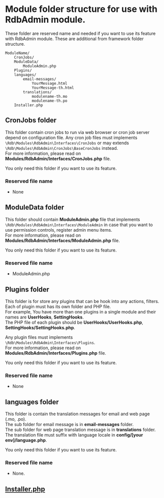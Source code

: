 # Module folder structure for use with RdbAdmin module.

These folder are reserved name and needed if you want to use its feature with RdbAdmin module. These are additional from framework folder structure.

```
ModuleName/
    CronJobs/
    ModuleData/
        ModuleAdmin.php
    Plugins/
    languages/
        email-messages/
            YourMessage.html
            YourMessage-th.html
        translations/
            modulename-th.mo
            modulename-th.po
	Installer.php
```

## CronJobs folder
This folder contain cron jobs to run via web browser or cron job server depend on configuration file. Any cron job files must implements `\Rdb\Modules\RdbAdmin\Interfaces\CronJobs` or may extends `\Rdb\Modules\RdbAdmin\CronJobs\BaseCronJobs` instead.<br>
For more information, please read on **Modules/RdbAdmin/Interfaces/CronJobs.php** file.

You only need this folder if you want to use its feature.

### Reserved file name
 * None

## ModuleData folder
This folder should contain **ModuleAdmin.php** file that implements `\Rdb\Modules\RdbAdmin\Interfaces\ModuleAdmin` in case that you want to use permission controls, register admin menu items.<br>
For more information, please read on **Modules/RdbAdmin/Interfaces/ModuleAdmin.php** file.

You only need this folder if you want to use its feature.

### Reserved file name
 * ModuleAdmin.php

## Plugins folder
This folder is for store any plugins that can be hook into any actions, filters. Each of plugin must has its own folder and PHP file.<br>
For example, You have more than one plugins in a single module and their names are **UserHooks**, **SettingHooks**.<br>
The PHP file of each plugin should be **UserHooks/UserHooks.php**, **SettingHooks/SettingHooks.php**.

Any plugin files must implements `\Rdb\Modules\RdbAdmin\Interfaces\Plugins`.<br>
For more information, please read on **Modules/RdbAdmin/Interfaces/Plugins.php** file.

You only need this folder if you want to use its feature.

### Reserved file name
 * None

## languages folder
This folder is contain the translation messages for email and web page (.mo, .po).<br>
The sub folder for email message is in **email-messages** folder.<br>
The sub folder for web page translation message is in **translations** folder.<br>
The translation file must suffix with language locale in **config/[your env]/language.php**.

You only need this folder if you want to use its feature.

### Reserved file name
 * None.

## [Installer.php](module-installer.md)